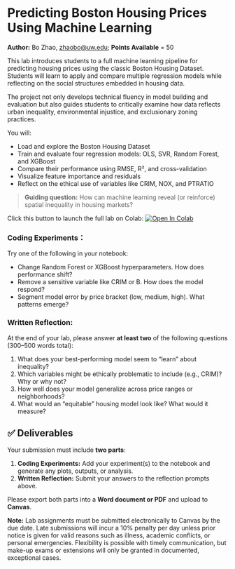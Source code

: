 # Predicting Boston Housing Prices Using Machine Learning

**Author:** Bo Zhao, [zhaobo@uw.edu](mailto:zhaobo@uw.edu); **Points Available** = 50

This lab introduces students to a full machine learning pipeline for predicting housing prices using the classic Boston Housing Dataset. Students will learn to apply and compare multiple regression models while reflecting on the social structures embedded in housing data.

The project not only develops technical fluency in model building and evaluation but also guides students to critically examine how data reflects urban inequality, environmental injustice, and exclusionary zoning practices.

You will:

* Load and explore the Boston Housing Dataset
* Train and evaluate four regression models: OLS, SVR, Random Forest, and XGBoost
* Compare their performance using RMSE, R², and cross-validation
* Visualize feature importance and residuals
* Reflect on the ethical use of variables like CRIM, NOX, and PTRATIO

> **Guiding question:** How can machine learning reveal (or reinforce) spatial inequality in housing markets?

Click this button to launch the full lab on Colab: [![Open In Colab](https://colab.research.google.com/assets/colab-badge.svg)](https://colab.research.google.com/github/jakobzhao/geog428/blob/main/labs/lab01/predicting_boston_housing_prices.ipynb)

### Coding Experiments：

Try one of the following in your notebook:

* Change Random Forest or XGBoost hyperparameters. How does performance shift?
* Remove a sensitive variable like CRIM or B. How does the model respond?
* Segment model error by price bracket (low, medium, high). What patterns emerge?


### Written Reflection:

At the end of your lab, please answer **at least two** of the following questions (300–500 words total):

1. What does your best-performing model seem to “learn” about inequality?
2. Which variables might be ethically problematic to include (e.g., CRIM)? Why or why not?
3. How well does your model generalize across price ranges or neighborhoods?
4. What would an “equitable” housing model look like? What would it measure?


## ✅ Deliverables

Your submission must include **two parts**:

1. **Coding Experiments:** Add your experiment(s) to the notebook and generate any plots, outputs, or analysis.
2. **Written Reflection:** Submit your answers to the reflection prompts above.

Please export both parts into a **Word document or PDF** and upload to **Canvas**.

**Note:** Lab assignments must be submitted electronically to Canvas by the due date. Late submissions will incur a 10% penalty per day unless prior notice is given for valid reasons such as illness, academic conflicts, or personal emergencies. Flexibility is possible with timely communication, but make-up exams or extensions will only be granted in documented, exceptional cases.
